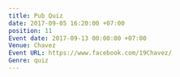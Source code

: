 ```yaml
---
title: Pub Quiz
date: 2017-09-05 16:20:00 +07:00
position: 11
Event date: 2017-09-13 00:00:00 +07:00
Venue: Chavez
Event URL: https://www.facebook.com/19Chavez/
Genre: quiz
---
```


